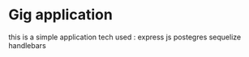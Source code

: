 # Gig application
this is a simple application
tech used : 
express js
postegres
sequelize
handlebars